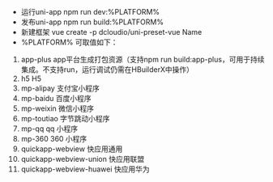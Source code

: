 * 运行uni-app
npm run dev:%PLATFORM%
* 发布uni-app
npm run build:%PLATFORM%
* 新建框架
vue create -p dcloudio/uni-preset-vue Name 
* %PLATFORM% 可取值如下：

01. app-plus                app平台生成打包资源（支持npm run build:app-plus，可用于持续集成。不支持run，运行调试仍需在HBuilderX中操作）
02. h5                      H5
03. mp-alipay               支付宝小程序
04. mp-baidu                百度小程序
05. mp-weixin               微信小程序
06. mp-toutiao              字节跳动小程序
07. mp-qq                   qq 小程序
08. mp-360                  360 小程序
09. quickapp-webview        快应用通用
10. quickapp-webview-union  快应用联盟
11. quickapp-webview-huawei 快应用华为